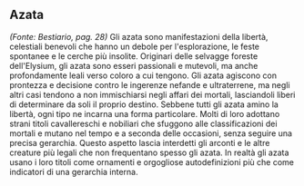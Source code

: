 ## **Azata**

*(Fonte: Bestiario, pag. 28)* Gli azata sono manifestazioni della libertà, celestiali benevoli che hanno un debole per l'esplorazione, le feste spontanee e le cerche più insolite. Originari delle selvagge foreste dell'Elysium, gli azata sono esseri passionali e mutevoli, ma anche profondamente leali verso coloro a cui tengono. Gli azata agiscono con prontezza e decisione contro le ingerenze nefande e ultraterrene, ma negli altri casi tendono a non immischiarsi negli affari dei mortali, lasciandoli liberi di determinare da soli il proprio destino. Sebbene tutti gli azata amino la libertà, ogni tipo ne incarna una forma particolare. Molti di loro adottano strani titoli cavallereschi e nobiliari che sfuggono alle classificazioni dei mortali e mutano nel tempo e a seconda delle occasioni, senza seguire una precisa gerarchia. Questo aspetto lascia interdetti gli arconti e le altre creature più legali che non frequentano spesso gli azata. In realtà gli azata usano i loro titoli come ornamenti e orgogliose autodefinizioni più che come indicatori di una gerarchia interna.
